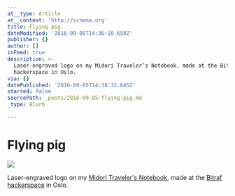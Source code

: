 ```yaml
---
at__type: Article
at__context: 'http://schema.org'
title: Flying pig
dateModified: '2016-09-05T14:36:10.650Z'
publisher: {}
author: []
inFeed: true
description: >-
  Laser-engraved logo on my Midori Traveler’s Notebook, made at the Bitraf
  hackerspace in Oslo.
via: {}
datePublished: '2016-09-05T14:38:32.845Z'
starred: false
sourcePath: _posts/2016-09-05-flying-pig.md
_type: Blurb

---
```

# Flying pig
![](https://the-grid-user-content.s3-us-west-2.amazonaws.com/225803b6-e937-473b-8ea7-8bdec7487d0a.jpg)

Laser-engraved logo on my [Midori Traveler's Notebook][0], made at the [Bitraf hackerspace][1] in Oslo.

[0]: http://www.travelers-company.com/
[1]: https://bitraf.no/